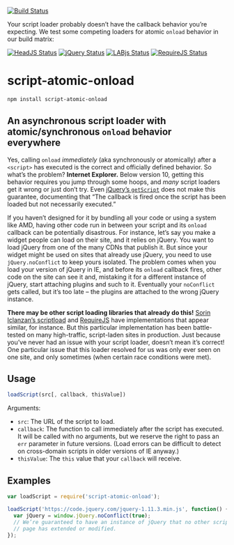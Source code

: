 [![Build Status][trav_img]][trav_site]

Your script loader probably doesn’t have the callback behavior you’re expecting.
We test some competing loaders for atomic `onload` behavior in our build matrix:

[![HeadJS Status][headjs_img]][trav_site]
[![jQuery Status][jquery_img]][trav_site]
[![LABjs Status][labjs_img]][trav_site]
[![RequireJS Status][requirejs_img]][trav_site]

# script-atomic-onload

```bash
npm install script-atomic-onload
```

## An asynchronous script loader with atomic/synchronous `onload` behavior everywhere

Yes, calling `onload` *immediately* (aka synchronously or atomically) after a
`<script>` has executed is the correct and officially defined behavior. So
what’s the problem? **Internet Explorer.** Below version 10, getting this
behavior requires you jump through some hoops, and *many* script loaders get it
wrong or just don’t try. Even [jQuery’s `getScript`](https://api.jquery.com/jquery.getscript/)
does not make this guarantee, documenting that “The callback is fired once the
script has been loaded but not necessarily executed.”

If you haven’t designed for it by bundling all your code or using a system
like AMD, having other code run in between your script and its `onload`
callback can be potentially disastrous. For instance, let’s say you make a
widget people can load on their site, and it relies on jQuery. You want to load
jQuery from one of the many CDNs that publish it. But since your widget might
be used on sites that already use jQuery, you need to use `jQuery.noConflict` to
keep yours isolated. The problem comes when you load your version of jQuery in
IE, and before its `onload` callback fires, other code on the site can see it
and, mistaking it for a different instance of jQuery, start attaching plugins
and such to it. Eventually your `noConflict` gets called, but it’s too late –
the plugins are attached to the wrong jQuery instance.

**There may be other script loading libraries that already do this!**
[Sorin Iclanzan’s scriptload](https://github.com/RealGeeks/scriptload) and
[RequireJS](http://requirejs.org/) have implementations that appear similar, for
instance. But this particular implementation has been battle-tested on many
high-traffic, script-laden sites in production. Just because you’ve never had
an issue with your script loader, doesn’t mean it’s correct! One particular
issue that this loader resolved for us was only ever seen on one site, and only
sometimes (when certain race conditions were met).

## Usage

```javascript
loadScript(src[, callback, thisValue])
```

Arguments:

* `src`: The URL of the script to load.
* `callback`: The function to call immediately after the script has executed. It
  will be called with no arguments, but we reserve the right to pass an `err`
  parameter in future versions. (Load errors can be difficult to detect on
  cross-domain scripts in older versions of IE anyway.)
* `thisValue`: The `this` value that your `callback` will receive.

## Examples

```javascript
var loadScript = require('script-atomic-onload');

loadScript('https://code.jquery.com/jquery-1.11.3.min.js', function() {
  var jQuery = window.jQuery.noConflict(true);
  // We’re guaranteed to have an instance of jQuery that no other script on the
  // page has extended or modified.
});
```

[trav_img]: https://img.shields.io/travis/exogen/script-atomic-onload/master.svg
[headjs_img]: http://travis-matrix.herokuapp.com/exogen/script-atomic-onload?branch=master&env=TEST_LOADER=jquery&label=HeadJS&bust=1
[jquery_img]: http://travis-matrix.herokuapp.com/exogen/script-atomic-onload?branch=master&env=TEST_LOADER=headjs&label=jQuery&bust=1
[labjs_img]: http://travis-matrix.herokuapp.com/exogen/script-atomic-onload?branch=master&env=TEST_LOADER=labjs&label=LABjs&bust=1
[requirejs_img]: http://travis-matrix.herokuapp.com/exogen/script-atomic-onload?branch=master&env=TEST_LOADER=requirejs&label=RequireJS&bust=1
[trav_site]: https://travis-ci.org/exogen/script-atomic-onload
